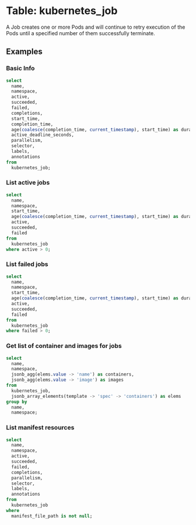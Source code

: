 # Table: kubernetes_job

A Job creates one or more Pods and will continue to retry execution of the Pods until a specified number of them successfully terminate.

## Examples

### Basic Info

```sql
select
  name,
  namespace,
  active,
  succeeded,
  failed,
  completions,
  start_time,
  completion_time,
  age(coalesce(completion_time, current_timestamp), start_time) as duration,
  active_deadline_seconds,
  parallelism,
  selector,
  labels,
  annotations
from
  kubernetes_job;
```

### List active jobs

```sql
select
  name,
  namespace,
  start_time,
  age(coalesce(completion_time, current_timestamp), start_time) as duration,
  active,
  succeeded,
  failed
from
  kubernetes_job
where active > 0;
```

### List failed jobs

```sql
select
  name,
  namespace,
  start_time,
  age(coalesce(completion_time, current_timestamp), start_time) as duration,
  active,
  succeeded,
  failed
from
  kubernetes_job
where failed > 0;
```

### Get list of container and images for jobs

```sql
select
  name,
  namespace,
  jsonb_agg(elems.value -> 'name') as containers,
  jsonb_agg(elems.value -> 'image') as images
from
  kubernetes_job,
  jsonb_array_elements(template -> 'spec' -> 'containers') as elems
group by 
  name, 
  namespace;
```

### List manifest resources

```sql
select
  name,
  namespace,
  active,
  succeeded,
  failed,
  completions,
  parallelism,
  selector,
  labels,
  annotations
from
  kubernetes_job
where
  manifest_file_path is not null;
```
